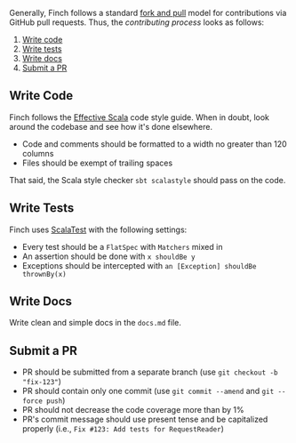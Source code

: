 Generally, Finch follows a standard [fork and pull][0] model for contributions via GitHub pull requests. Thus, the
_contributing process_ looks as follows:

1. [Write code](#write-code)
2. [Write tests](#write-tests)
3. [Write docs](#write-docs)
4. [Submit a PR](#submit-a-pr)

## Write Code
Finch follows the [Effective Scala][1] code style guide. When in doubt, look around the codebase and see how it's done
elsewhere.

* Code and comments should be formatted to a width no greater than 120 columns
* Files should be exempt of trailing spaces

That said, the Scala style checker `sbt scalastyle` should pass on the code. 

## Write Tests
Finch uses [ScalaTest][2] with the following settings:

* Every test should be a `FlatSpec` with `Matchers` mixed in
* An assertion should be done with `x shouldBe y`
* Exceptions should be intercepted with `an [Exception] shouldBe thrownBy(x)`

## Write Docs
Write clean and simple docs in the `docs.md` file.

## Submit a PR
* PR should be submitted from a separate branch (use `git checkout -b "fix-123"`)
* PR should contain only one commit (use `git commit --amend` and `git --force push`)
* PR should not decrease the code coverage more than by 1%
* PR's commit message should use present tense and be capitalized properly (i.e., `Fix #123: Add tests for RequestReader`)

[0]: https://help.github.com/articles/using-pull-requests/
[1]: http://twitter.github.io/effectivescala/
[2]: http://www.scalatest.org/
